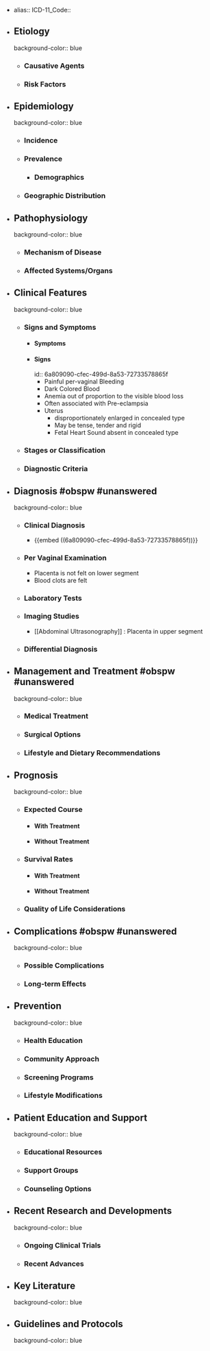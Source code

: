 - alias::
  ICD-11_Code::
- ## Etiology
  background-color:: blue
	- ### Causative Agents
	- ### Risk Factors
- ## Epidemiology
  background-color:: blue
	- ### Incidence
	- ### Prevalence
		- ### Demographics
	- ### Geographic Distribution
- ## Pathophysiology
  background-color:: blue
	- ### Mechanism of Disease
	- ### Affected Systems/Organs
- ## Clinical Features
  background-color:: blue
	- ### Signs and Symptoms
		- #### Symptoms
		- #### Signs
		  id:: 6a809090-cfec-499d-8a53-72733578865f
			- Painful per-vaginal Bleeding
			- Dark Colored Blood
			- Anemia out of proportion to the visible blood loss
			- Often associated with Pre-eclampsia
			- Uterus
				- disproportionately enlarged in concealed type
				- May be tense, tender and rigid
				- Fetal Heart Sound absent in concealed type
	- ### Stages or Classification
	- ### Diagnostic Criteria
- ## Diagnosis #obspw #unanswered
  background-color:: blue
	- ### Clinical Diagnosis
		- {{embed ((6a809090-cfec-499d-8a53-72733578865f))}}
	- ### Per Vaginal Examination
		- Placenta is not felt on lower segment
		- Blood clots are felt
	- ### Laboratory Tests
	- ### Imaging Studies
		- [[Abdominal Ultrasonography]] : Placenta in upper segment
	- ### Differential Diagnosis
- ## Management and Treatment #obspw #unanswered
  background-color:: blue
	- ### Medical Treatment
	- ### Surgical Options
	- ### Lifestyle and Dietary Recommendations
- ## Prognosis
  background-color:: blue
	- ### Expected Course
		- #### With Treatment
		- #### Without Treatment
	- ### Survival Rates
		- #### With Treatment
		- #### Without Treatment
	- ### Quality of Life Considerations
- ## Complications #obspw #unanswered
  background-color:: blue
	- ### Possible Complications
	- ### Long-term Effects
- ## Prevention
  background-color:: blue
	- ### Health Education
	- ### Community Approach
	- ### Screening Programs
	- ### Lifestyle Modifications
- ## Patient Education and Support
  background-color:: blue
	- ### Educational Resources
	- ### Support Groups
	- ### Counseling Options
- ## Recent Research and Developments
  background-color:: blue
	- ### Ongoing Clinical Trials
	- ### Recent Advances
- ## Key Literature
  background-color:: blue
- ## Guidelines and Protocols
  background-color:: blue